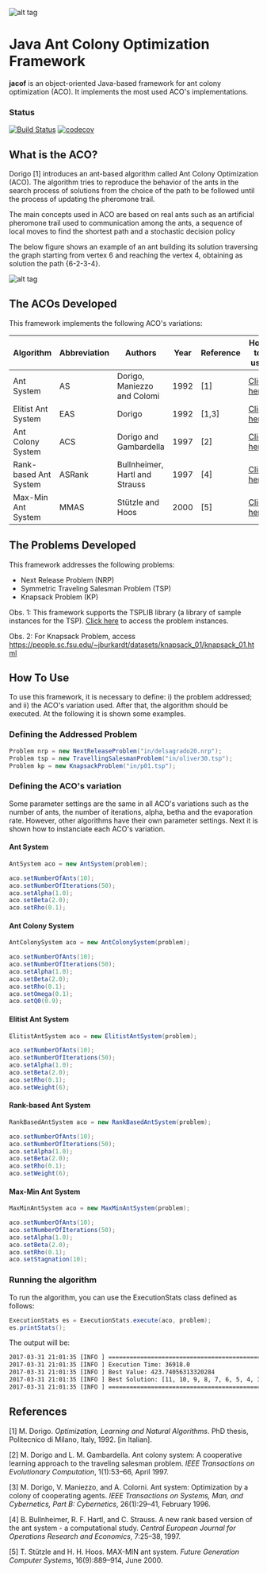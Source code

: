 ![alt tag](https://raw.githubusercontent.com/thiagodnf/jacof/master/src/main/resources/logo.png)


Java Ant Colony Optimization Framework
=========
**jacof** is an object-oriented Java-based framework for ant colony optimization (ACO). It implements the most used ACO's implementations.

### Status
[![Build Status](https://travis-ci.org/thiagodnf/jacof.svg?branch=master)](https://travis-ci.org/thiagodnf/jacof)
[![codecov](https://codecov.io/gh/thiagodnf/jacof/branch/master/graph/badge.svg)](https://codecov.io/gh/thiagodnf/jacof)

What is the ACO?
-----

Dorigo [1] introduces an ant-based algorithm called Ant Colony Optimization (ACO). The algorithm tries to reproduce the behavior of the ants in the search process of solutions from the choice of the path to be followed until the process of updating the pheromone trail.

The main concepts used in ACO are based on real ants such as an artificial pheromone trail used to communication among the ants, a sequence of local moves to find the shortest path and a stochastic decision policy

The below figure shows an example of an ant building its solution traversing the graph starting from vertex 6 and reaching
the vertex 4, obtaining as solution the path {6-2-3-4}.

![alt tag](https://raw.githubusercontent.com/thiagodnf/jacof/master/src/main/resources/path.png)


The ACOs Developed
-------

This framework implements the following ACO's variations:

| Algorithm                  | Abbreviation | Authors | Year | Reference | How to use | 
|---------------------------|----|----------------------|----------------------|----|----|
Ant System | AS | Dorigo, Maniezzo and Colomi | 1992 |  [1] | [Click here](#ant-system) |
Elitist Ant System | EAS| Dorigo | 1992 |  [1,3] | [Click here](#elitist-ant-system) |
Ant Colony System | ACS| Dorigo and Gambardella | 1997 |  [2] | [Click here](#ant-colony-system) |
Rank-based Ant System | ASRank | Bullnheimer, Hartl and Strauss | 1997 |  [4] | [Click here](#rank-based-ant-system ) |
Max-Min Ant System | MMAS | Stützle and Hoos | 2000 |  [5] | [Click here](#max-min-ant-system) |

The Problems Developed
-------

This framework addresses the following problems:

* Next Release Problem (NRP)
* Symmetric Traveling Salesman Problem (TSP)
* Knapsack Problem (KP)

Obs. 1: This framework supports the TSPLIB library (a library of sample instances for the TSP). [Click here](http://elib.zib.de/pub/mp-testdata/tsp/tsplib/tsp/index.html) to access the problem instances.

Obs. 2: For Knapsack Problem, access https://people.sc.fsu.edu/~jburkardt/datasets/knapsack_01/knapsack_01.html 

How To Use
-------

To use this framework, it is necessary to define: i) the problem addressed; and ii) the ACO's variation used. After that, the algorithm should be executed. At the following it is shown some examples.

### Defining the Addressed Problem

```java
Problem nrp = new NextReleaseProblem("in/delsagrado20.nrp");
Problem tsp = new TravellingSalesmanProblem("in/oliver30.tsp");
Problem kp = new KnapsackProblem("in/p01.tsp");
```

### Defining the ACO's variation

Some parameter settings are the same in all ACO's variations such as the number of ants, the number of iterations, alpha, betha and the evaporation rate. However, other algorithms have their own parameter settings. Next it is shown how to instanciate each ACO's variation.

#### Ant System

```java
AntSystem aco = new AntSystem(problem);

aco.setNumberOfAnts(10);
aco.setNumberOfIterations(50);
aco.setAlpha(1.0);
aco.setBeta(2.0);
aco.setRho(0.1);
```

#### Ant Colony System

```java
AntColonySystem aco = new AntColonySystem(problem);

aco.setNumberOfAnts(10);
aco.setNumberOfIterations(50);
aco.setAlpha(1.0);
aco.setBeta(2.0);
aco.setRho(0.1);
aco.setOmega(0.1);
aco.setQ0(0.9);
```

#### Elitist Ant System


```java
ElitistAntSystem aco = new ElitistAntSystem(problem);

aco.setNumberOfAnts(10);
aco.setNumberOfIterations(50);
aco.setAlpha(1.0);
aco.setBeta(2.0);
aco.setRho(0.1);
aco.setWeight(6);
```

#### Rank-based Ant System

```java
RankBasedAntSystem aco = new RankBasedAntSystem(problem);

aco.setNumberOfAnts(10);
aco.setNumberOfIterations(50);
aco.setAlpha(1.0);
aco.setBeta(2.0);
aco.setRho(0.1);
aco.setWeight(6);
```

#### Max-Min Ant System

```java
MaxMinAntSystem aco = new MaxMinAntSystem(problem);

aco.setNumberOfAnts(10);
aco.setNumberOfIterations(50);
aco.setAlpha(1.0);
aco.setBeta(2.0);
aco.setRho(0.1);
aco.setStagnation(10);
```

### Running the algorithm

To run the algorithm, you can use the ExecutionStats class defined as follows:

```java
ExecutionStats es = ExecutionStats.execute(aco, problem);
es.printStats();
```
The output will be:

```sh
2017-03-31 21:01:35 [INFO ] ==================================================
2017-03-31 21:01:35 [INFO ] Execution Time: 36918.0
2017-03-31 21:01:35 [INFO ] Best Value: 423.74056313320284
2017-03-31 21:01:35 [INFO ] Best Solution: [11, 10, 9, 8, 7, 6, 5, 4, 3, 2, 0, 1]
2017-03-31 21:01:35 [INFO ] ==================================================
```

References
-------
[1] M. Dorigo. *Optimization, Learning and Natural Algorithms*. PhD thesis, Politecnico di
Milano, Italy, 1992. [in Italian].

[2] M. Dorigo and L. M. Gambardella. Ant colony system: A cooperative learning approach
to the traveling salesman problem. *IEEE Transactions on Evolutionary Computation*,
1(1):53–66, April 1997.

[3] M. Dorigo, V. Maniezzo, and A. Colorni. Ant system: Optimization by a colony of
cooperating agents. *IEEE Transactions on Systems, Man, and Cybernetics, Part B:
Cybernetics*, 26(1):29–41, February 1996.

[4] B. Bullnheimer, R. F. Hartl, and C. Strauss. A new rank based version of the ant system - a
computational study. *Central European Journal for Operations Research and Economics*,
7:25–38, 1997.

[5] T. Stützle and H. H. Hoos. MAX-MIN ant system. *Future Generation Computer Systems*,
16(9):889–914, June 2000.
